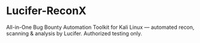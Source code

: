 # Lucifer-ReconX
All-in-One Bug Bounty Automation Toolkit for Kali Linux — automated recon, scanning &amp; analysis by Lucifer. Authorized testing only.
